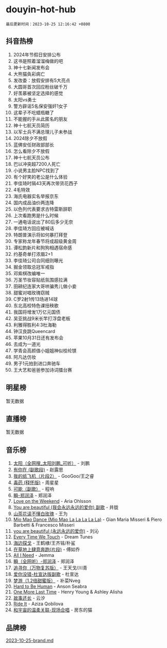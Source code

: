 # douyin-hot-hub

`最后更新时间：2023-10-25 12:16:42 +0800`

## 抖音热榜

1. 2024年节假日安排公布
1. 这书是照着溜溜梅做的吧
1. 神十七新闻发布会
1. 大熊猫奂彩病亡
1. 发改委：放假安排有5大亮点
1. 大圆哥首次回应粉丝破千万
1. 好羡慕被坚定选择的感觉
1. 太阳vs勇士
1. 警方辟谣5名保安强奸1女子
1. 这辈子不吃蜡瓶糖了
1. 不能握的手从此匿名的朋友
1. 神十七航天员简历
1. 以军士兵不满总理儿子未参战
1. 2024除夕不放假
1. 蓝佛安任财政部部长
1. 怎么看除夕不放假
1. 神十七航天员公布
1. 巴以冲突超7200人死亡
1. 小说男主脸NPC找到了
1. 有个好笑的老公是什么体验
1. 李佳琦时隔43天再次带货花西子
1. 4毛特效
1. 海氏电器实名举报京东
1. 国内成品油价两连降
1. 以色列代表要求古特雷斯辞职
1. 上次看跑男是什么时候
1. 一通电话说出了80后多少无奈
1. 李佳琦方回应被喊话
1. 特朗普演示将如何暴打拜登
1. 专家称龙年春节将成超级黄金周
1. 谭松韵新片和狗狗相遇宿命感
1. 约基奇单打浓眉2+1
1. 李佳琦公司合同细则曝光
1. 掘金领取总冠军戒指
1. 邓紫棋改编唯一
1. 万圣节妆容贴纸氛围感拉满
1. 田耕纪连家大哥哄骗秀儿做小妾
1. 甜蜜对唱玫瑰窃贼
1. C罗2射1传13场进14球
1. 东北高校特色课扭秧歌
1. 我国将增发1万亿元国债
1. 吴亚挑战9米长竿打浮盘老板
1. 利雅得胜利4:3杜海勒
1. 钟汉良跳Queencard
1. 苹果10月31日还有发布会
1. 去成为一道光
1. 学青会高颜值小姐姐神似桂纶镁
1. 阿凡达仿妆
1. 男子1元拍到进口奔驰车
1. 王大艺和爸爸参加诗词擂台赛

## 明星榜

暂无数据

## 直播榜

暂无数据

## 音乐榜

1. [太阳（全网搜_太阳刘鹏_可听）](https://sf6-cdn-tos.douyinstatic.com/obj/tos-cn-ve-2774/ogWbyIQnlBFImVbeDocRdCIYtBHlbJXgfZMvgz) - 刘鹏
1. [有你在 (副歌段)](https://sf6-cdn-tos.douyinstatic.com/obj/tos-cn-ve-2774/o8zImmNsI8B0yfAW5FKAB1oBhkMAlIrwsZEi1V) - 赵露思
1. [我的纸飞机（片段2）](https://sf6-cdn-tos.douyinstatic.com/obj/tos-cn-ve-2774/oM2ZrKcg2CD5AeRB2gkeXOFB1IxAGJdZPazYHf) - GooGoo/王之睿
1. [毒药 (释怀版)](https://sf3-cdn-tos.douyinstatic.com/obj/tos-cn-ve-2774/oYILMEAzspdZBIzy4frJNB8ZHPHWAhiwowd4Ad) - 周星星
1. [可能（副歌）](https://sf3-cdn-tos.douyinstatic.com/obj/tos-cn-ve-2774/cde1731888894259b333569393c2fb51) - 程响
1. [瞬-郑润泽](https://sf6-cdn-tos.douyinstatic.com/obj/tos-cn-ve-2774/oYXHIohzvbNAzBhHgyksWpRM4bfkDsBdBDAynw) - 郑润泽
1. [Love on the Weekend](https://sf6-cdn-tos.douyinstatic.com/obj/tos-cn-ve-2774/o4tVQen5ZtBZEMlD1CDIepBC2OigkU1KQkb1vd) - Aria Ohlsson
1. [You are beautiful (我会永远永远的爱你) 副歌](https://sf3-cdn-tos.douyinstatic.com/obj/tos-cn-ve-2774/o4NlnjbBAIAhg5wOCWzJoyMzkIqGxYsR7f3W4Q) - 井胧
1. [山茶花读不懂白玫瑰](https://sf6-cdn-tos.douyinstatic.com/obj/tos-cn-ve-2774/osfn8B7DktrRHEPJgPCfDbw7QDQEkwC16BxZg9) - 王为
1. [Mio Mao Dance (Mio Mao La La La La La)](https://sf3-cdn-tos.douyinstatic.com/obj/tos-cn-ve-2774/owhJZ1sWIABNvU3gOxlwztm0oAfMK58zHXT8GM) - Gian Maria Misseri & Piero Barbetti & Francesco Misseri
1. [you are beautiful (永远永远的爱你)](https://sf3-cdn-tos.douyinstatic.com/obj/tos-cn-ve-2774/7f5e088a940e42b487e76fd10d0ffcfd) - 刘沁
1. [Every Time We Touch](https://sf6-cdn-tos.douyinstatic.com/obj/tos-cn-ve-2774/ogN6lUKQeBBfEVhIOMikG1CcJjugxk1tztZyhP) - Dream Tunes
1. [海边探戈](https://sf6-cdn-tos.douyinstatic.com/obj/tos-cn-ve-2774/os9gE0VQCGqt6VQkZDyBBYvfSDY0QFe3vVmubn) - 王鹤棣/王齐铭/朴鲨
1. [在草地上肆意奔跑(片段)](https://sf3-cdn-tos.douyinstatic.com/obj/tos-cn-ve-2774/8831d494742f45dabdfa8adb8b817259) - 傅如乔
1. [All I Need](https://sf6-cdn-tos.douyinstatic.com/obj/tos-cn-ve-2774/e8b55ca1d1fa4f90a60c22b8ece170ac) - Jemma
1. [瞬（全网听）-郑润泽](https://sf3-cdn-tos.douyinstatic.com/obj/tos-cn-ve-2774/o4Vb9eJZClCZTnRQYy0BRSeHGrDtrkrQgIBvQt) - 郑润泽
1. [追寻你（万物复苏版）](https://sf3-cdn-tos.douyinstatic.com/obj/tos-cn-ve-2774/oYeAZJsbjIDit9APmBg8u6uDUQnHmoCf3gbo74) - 王天戈/川青
1. [爱你没错-杜宣达版副歌](https://sf6-cdn-tos.douyinstatic.com/obj/tos-cn-ve-2774/oUm8ctBZQfZQ4jUNWbseSYV0lZDsWn6LCODgCB) - 杜宣达
1. [梦游（1.2倍甜蜜版）](https://sf3-cdn-tos.douyinstatic.com/obj/tos-cn-ve-2774/o4gyAUm8hwufoEABmwVIiQtHsFuGzAEEWtNMzo) - 补菜Nveg
1. [Hard to Be Human](https://sf3-cdn-tos.douyinstatic.com/obj/tos-cn-ve-2774/oQItaej4rB1rBfnJUbKPlQOgDWvSUWRy814CZl) - Anson Seabra
1. [One More Last Time](https://sf3-cdn-tos.douyinstatic.com/obj/tos-cn-ve-2774/oAzTlo0LUAdCAIhjktsKWcLAEUKmZwGcOoB1fy) - Henry Young & Ashley Alisha
1. [故事还长](https://sf6-cdn-tos.douyinstatic.com/obj/tos-cn-ve-2774/30a26758c8594f0ab81ac675c33ee2c5) - 云汐
1. [Ride It](https://sf3-cdn-tos.douyinstatic.com/obj/tos-cn-ve-2774/oMZDIYec6eQynQyWBQnCM11DZzkgnBPtBpD4bi) - Aziza Qobilova
1. [和宇宙的温柔关联-现场合唱](https://sf3-cdn-tos.douyinstatic.com/obj/tos-cn-ve-2774/o0hONGDYQBgk0e5bqDeQOonVmncA6tC2nBwZLT) - 房东的猫

## 品牌榜

[2023-10-25-brand.md](2023-10-25-brand.md)
